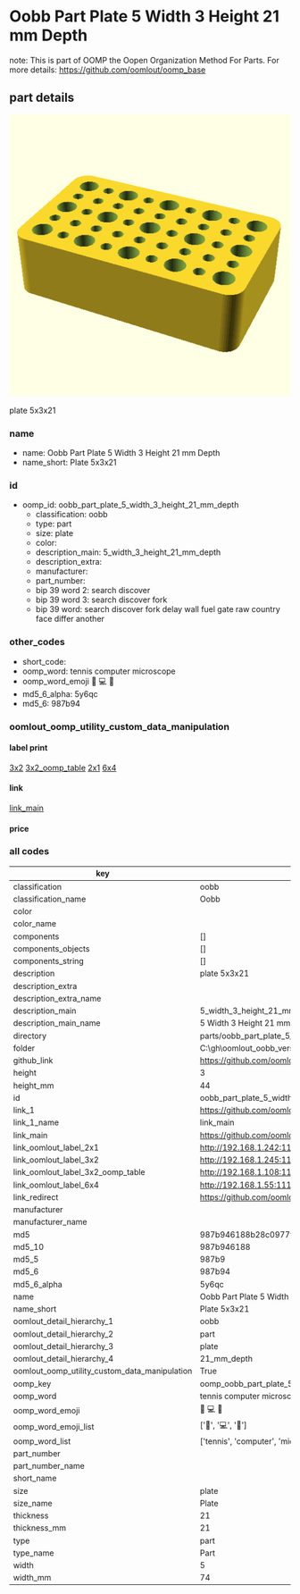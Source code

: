 # Oobb Part Plate 5 Width 3 Height 21 mm Depth  

note: This is part of OOMP the Oopen Organization Method For Parts. For more details: https://github.com/oomlout/oomp_base

##  part details
  

[![](3dpr.png)](3dpr.png)

plate 5x3x21



### name
* name: Oobb Part Plate 5 Width 3 Height 21 mm Depth
* name_short: Plate 5x3x21 
### id
* oomp_id: oobb_part_plate_5_width_3_height_21_mm_depth
  * classification: oobb
  * type: part
  * size: plate
  * color: 
  * description_main: 5_width_3_height_21_mm_depth
  * description_extra: 
  * manufacturer: 
  * part_number: 
  * bip 39 word 2: search discover
  * bip 39 word 3: search discover fork
  * bip 39 word: search discover fork delay wall fuel gate raw country face differ another

### other_codes
* short_code: 
* oomp_word: tennis computer microscope
* oomp_word_emoji :tennis: :computer: :microscope:
* md5_6_alpha: 5y6qc
* md5_6: 987b94






### oomlout_oomp_utility_custom_data_manipulation
#### label print
[3x2](http://192.168.1.245:1112/?label=oomp%205y6qc)
[3x2_oomp_table](http://192.168.1.108:1112/?label=oomp%205y6qc)
[2x1](http://192.168.1.242:1112/?label=oomp%205y6qc)
[6x4](http://192.168.1.55:1112/?label=oomp%205y6qc)    

#### link

[link_main](https://github.com/oomlout/oomlout_oobb_version_4_generated_parts/tree/main/navigation_oomp/oobb/part/plate/5_width_3_height_21_mm_depth/part)                              

#### price







### all codes 
| key | value |  
| --- | --- |  
| classification | oobb |  
| classification_name | Oobb |  
| color |  |  
| color_name |  |  
| components | [] |  
| components_objects | [] |  
| components_string | [] |  
| description | plate 5x3x21 |  
| description_extra |  |  
| description_extra_name |  |  
| description_main | 5_width_3_height_21_mm_depth |  
| description_main_name | 5 Width 3 Height 21 mm Depth |  
| directory | parts/oobb_part_plate_5_width_3_height_21_mm_depth |  
| folder | C:\gh\oomlout_oobb_version_4_generated_parts\parts\oobb_part_plate_5_width_3_height_21_mm_depth |  
| github_link | https://github.com/oomlout/oomlout_oomp_part_src/tree/main/parts/oobb_part_plate_5_width_3_height_21_mm_depth |  
| height | 3 |  
| height_mm | 44 |  
| id | oobb_part_plate_5_width_3_height_21_mm_depth |  
| link_1 | https://github.com/oomlout/oomlout_oobb_version_4_generated_parts/tree/main/navigation_oomp/oobb/part/plate/5_width_3_height_21_mm_depth/part |  
| link_1_name | link_main |  
| link_main | https://github.com/oomlout/oomlout_oobb_version_4_generated_parts/tree/main/navigation_oomp/oobb/part/plate/5_width_3_height_21_mm_depth/part |  
| link_oomlout_label_2x1 | http://192.168.1.242:1112/?label=oomp%205y6qc |  
| link_oomlout_label_3x2 | http://192.168.1.245:1112/?label=oomp%205y6qc |  
| link_oomlout_label_3x2_oomp_table | http://192.168.1.108:1112/?label=oomp%205y6qc |  
| link_oomlout_label_6x4 | http://192.168.1.55:1112/?label=oomp%205y6qc |  
| link_redirect | https://github.com/oomlout/oomlout_oobb_version_4_generated_parts/tree/main/parts/oobb_plate_05_03_21 |  
| manufacturer |  |  
| manufacturer_name |  |  
| md5 | 987b946188b28c0977fb539eb6cfbe10 |  
| md5_10 | 987b946188 |  
| md5_5 | 987b9 |  
| md5_6 | 987b94 |  
| md5_6_alpha | 5y6qc |  
| name | Oobb Part Plate 5 Width 3 Height 21 mm Depth |  
| name_short | Plate 5x3x21  |  
| oomlout_detail_hierarchy_1 | oobb |  
| oomlout_detail_hierarchy_2 | part |  
| oomlout_detail_hierarchy_3 | plate |  
| oomlout_detail_hierarchy_4 | 21_mm_depth |  
| oomlout_oomp_utility_custom_data_manipulation | True |  
| oomp_key | oomp_oobb_part_plate_5_width_3_height_21_mm_depth |  
| oomp_word | tennis computer microscope |  
| oomp_word_emoji | :tennis: :computer: :microscope: |  
| oomp_word_emoji_list | [':tennis:', ':computer:', ':microscope:'] |  
| oomp_word_list | ['tennis', 'computer', 'microscope'] |  
| part_number |  |  
| part_number_name |  |  
| short_name |  |  
| size | plate |  
| size_name | Plate |  
| thickness | 21 |  
| thickness_mm | 21 |  
| type | part |  
| type_name | Part |  
| width | 5 |  
| width_mm | 74 |  
